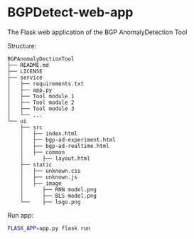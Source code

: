 # BGPDetect-web-app
The Flask web application of the BGP AnomalyDetection Tool

Structure:
```
BGPAnomalyDectionTool
├── README.md
├── LICENSE
├── service
│   ├── requirements.txt
│   ├── app.py
│   ├── Tool module 1
│   ├── Tool module 2
│   ├── Tool module 3
│   └── ...
└── ui
	├── src
	│   ├── index.html
	│	├── bgp-ad-experiment.html
	│ 	├── bgp-ad-realtime.html
	│	├── common
	│	   ├── layout.html
	├── static
	│ 	├── unknown.css
	│ 	├── unknown.js
	│	├── image
	│	   ├── RNN model.png
	│	   ├── BLS model.png
	└──	   ├── logo.png
```

Run app:

```bash
FLASK_APP=app.py flask run
```
